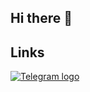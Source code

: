 ## Hi there 👋

<!--
**metathen/metathen** is a ✨ _special_ ✨ repository because its `README.md` (this file) appears on your GitHub profile.

Here are some ideas to get you started:

- 🔭 I’m currently working on ...
- 🌱 I’m currently learning ...
- 👯 I’m looking to collaborate on ...
- 🤔 I’m looking for help with ...
- 💬 Ask me about ...
- 📫 How to reach me: ...
- 😄 Pronouns: ...
- ⚡ Fun fact: ...
-->

<h2>Links</h2>
<a href="https://web.telegram.org/k/#@metathen"><img src="https://web.telegram.org/k/#@telegram" alt="Telegram logo"/></a>